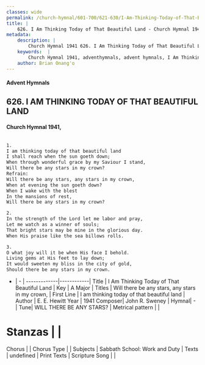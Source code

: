 ```yaml
---
classes: wide
permalink: /church-hymnal/601-700/621-630/I-Am-Thinking-Today-of-That-Beautiful-Land/
title: |
    626. I Am Thinking Today of That Beautiful Land - Church Hymnal 1941
metadata:
    description: |
        Church Hymnal 1941 626. I Am Thinking Today of That Beautiful Land.  I am thinking today of that beautiful land  I shall reach when the sun goeth down;  When through wonderful grace by my Saviour I stand,  Will there be any stars in my crown?  
    keywords:  |
        Church Hymnal 1941, adventhymnals, advent hymnals, I Am Thinking Today of That Beautiful Land, I am thinking today of that beautiful land. Will there be any stars, any stars in my crown, 
    author: Brian Onang'o
---
```


#### Advent Hymnals
## 626. I AM THINKING TODAY OF THAT BEAUTIFUL LAND
####  Church Hymnal 1941,

```txt

1.
I am thinking today of that beautiful land 
I shall reach when the sun goeth down; 
When through wonderful grace by my Saviour I stand, 
Will there be any stars in my crown? 
Refrain:
Will there be any stars, any stars in my crown, 
When at evening the sun goeth down? 
When I wake with the blest 
In the mansions of rest, 
Will there be any stars in my crown? 

2.
In the strength of the Lord let me labor and pray, 
Let me watch as a winner of souls; 
That bright stars may be mine in the glorious day. 
When His praise like the sea billows rolls. 

3.
O what joy will it be when His face I behold. 
Living gems at His feet to lay down; 
It would sweeten my bliss in the city of gold, 
Should there be any stars in my crown.

```

- |   -  |
-------------|------------|
Title | I Am Thinking Today of That Beautiful Land |
Key | A Major |
Titles | Will there be any stars, any stars in my crown,  |
First Line | I am thinking today of that beautiful land |
Author | E. E. Hewitt
Year | 1941
Composer| John R. Sweney |
Hymnal|  - |
Tune| WILL THERE BE ANY STARS? |
Metrical pattern | |
# Stanzas |  |
Chorus |  |
Chorus Type |  |
Subjects | Sabbath School: Work and Duty |
Texts | undefined |
Print Texts | 
Scripture Song |  |
    
